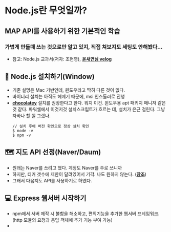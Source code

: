# Node.js란 무엇일까? 


## MAP API를 사용하기 위한 기본적인 학습
### 가볍게 만들때 쓰는 것으로만 알고 있지, 직접 쳐보지도 세팅도 안해봤다...
- 참고: Node.js 교과서(저자: 조현영),  [**윤새연님 velog**](https://velog.io/@juneverbena/Javascript-웹에-지도-띄워보기-feat.-카카오-지도-API-1)

## 🚀 Node.js 설치하기(Window)
- 기존 설명은 Mac 기반인데, 윈도우라고 딱히 다른 것이 없다. 
- 바이너리 설치는 아직도 헤메기 때문에, msi 인스톨러로 진행
- [**chocolatey**](https://steemit.com/kr/@orlein/chocolatey) 설치를 권장한다고 한다. 뭐지 이건. 윈도우용 apt 패키지 매니저 같은 것 같다. 파워쉘에서 이것저것 설치스크립트가 흐르는 데, 설치가 은근 걸린다. 그냥 자바나 할 껄 그랬나.
    ```
    // 설치 후에 버전 확인으로 정상 설치 확인
    $ node -v
    $ npm -v
    ```

## 🗺️ 지도 API 선정(Naver/Daum)
- 원래는 Naver를 쓰려고 했다. 계정도 Naver를 주로 쓰니까
- 하지만, 티커 갯수에 제한이 달려있어서 기각. 나도 원하지 않는다. ([**참조**](https://velog.io/@holim0/카카오-맵과-네이버-맵-api-사용해보기))
- 그래서 다음지도 API를 사용하기로 하였다.

## 💻 Express 웹서버 시작하기
- npm에서 서버 제작 시 불함을 해소하고, 편의기능을 추가한 웹서버 프레임워크.  
    (http 모듈의 요청과 응답 객체에 추가 기능 부여 가능)
- 